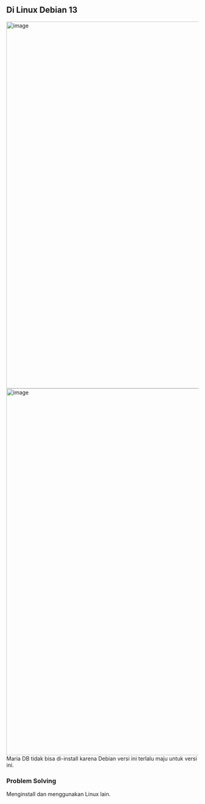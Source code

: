## Di Linux Debian 13
<img width="1280" height="960" alt="image" src="https://github.com/user-attachments/assets/2e7e08b2-7c81-4a89-a2a7-97e1977ab3b7" />
<img width="1280" height="960" alt="image" src="https://github.com/user-attachments/assets/5b80f884-6b9a-459d-a86a-dfd1042a56a2" />
Maria DB tidak bisa di-install karena Debian versi ini terlalu maju untuk versi ini. 

### Problem Solving
Menginstall dan menggunakan Linux lain.
